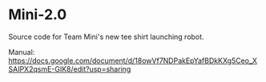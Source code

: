 # Mini-2.0
Source code for Team Mini's new tee shirt launching robot.

Manual: https://docs.google.com/document/d/18owVf7NDPakEpYafBDkKXg5Ceo_XSAIPX2qsmE-GIK8/edit?usp=sharing
